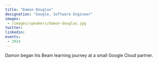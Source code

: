 ```yaml
---
title: "Damon Douglas"
designation: "Google, Software Engineer"
images:
 - /images/speakers/damon-douglas.jpg
twitter: 
linkedin: 
events:
 - 2024
---
```


Damon began his Beam learning journey at a small Google Cloud partner.